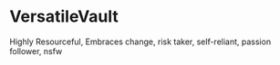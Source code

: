 # VersatileVault
Highly Resourceful, Embraces change, risk taker, self-reliant, passion follower, nsfw
